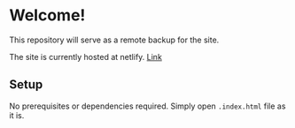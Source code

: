 # Welcome!

This repository will serve as a remote backup for the site.

The site is currently hosted at netlify. [Link](https://udaljamesbernard.netlify.app/)

## Setup

No prerequisites or dependencies required. Simply open `.index.html` file as it is.